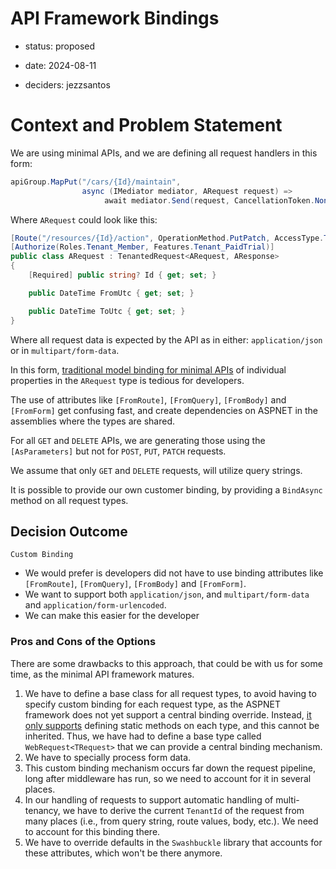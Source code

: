 # API Framework Bindings

* status: proposed

* date: 2024-08-11
* deciders: jezzsantos

# Context and Problem Statement

We are using minimal APIs, and we are defining all request handlers in this form:

```c#
apiGroup.MapPut("/cars/{Id}/maintain",
                async (IMediator mediator, ARequest request) =>
                     await mediator.Send(request, CancellationToken.None))
```

Where `ARequest` could look like this:

```c#
[Route("/resources/{Id}/action", OperationMethod.PutPatch, AccessType.Token)]
[Authorize(Roles.Tenant_Member, Features.Tenant_PaidTrial)]
public class ARequest : TenantedRequest<ARequest, AResponse>
{
    [Required] public string? Id { get; set; }

    public DateTime FromUtc { get; set; }

    public DateTime ToUtc { get; set; }
}
```

Where all request data is expected by the API as in either: `application/json` or in `multipart/form-data`.

In this form, [traditional model binding for minimal APIs](https://learn.microsoft.com/en-gb/aspnet/core/fundamentals/minimal-apis/parameter-binding?view=aspnetcore-8.0#binding-precedence) of individual properties in the `ARequest` type is tedious for developers.

The use of attributes like `[FromRoute]`, `[FromQuery]`, `[FromBody]` and  `[FromForm]` get confusing fast, and create dependencies on ASPNET in the assemblies where the types are shared.

For all `GET` and `DELETE` APIs, we are generating those using the `[AsParameters]` but not for `POST`, `PUT`, `PATCH` requests.

We assume that only `GET` and `DELETE` requests, will utilize query strings.

It is possible to provide our own customer binding, by providing a `BindAsync` method on all request types.

## Decision Outcome

`Custom Binding`

- We would prefer is developers did not have to use binding attributes like  `[FromRoute]`, `[FromQuery]`, `[FromBody]` and  `[FromForm]`.
- We want to support both `application/json`, and `multipart/form-data` and `application/form-urlencoded`.
- We can make this easier for the developer

### Pros and Cons of the Options

There are some drawbacks to this approach, that could be with us for some time, as the minimal API framework matures.

1. We have to define a base class for all request types, to avoid having to specify custom binding for each request type, as the ASPNET framework does not yet support a central binding override. Instead, [it only supports](https://learn.microsoft.com/en-gb/aspnet/core/fundamentals/minimal-apis/parameter-binding?view=aspnetcore-8.0#binding-precedence) defining static methods on each type, and this cannot be inherited. Thus, we have had to define a base type called `WebRequest<TRequest>` that we can provide a central binding mechanism.
2. We have to specially process form data.
3. This custom binding mechanism occurs far down the request pipeline, long after middleware has run, so we need to account for it in several places.
4. In our handling of requests to support automatic handling of multi-tenancy, we have to derive the current `TenantId` of the request from many places (i.e., from query string, route values, body, etc.). We need to account for this binding there.
5. We have to override defaults in the `Swashbuckle` library that accounts for these attributes, which won't be there anymore.
